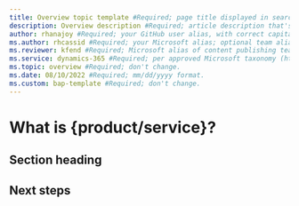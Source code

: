 ```yaml
---
title: Overview topic template #Required; page title displayed in search results. Don't enclose in quotation marks. 
description: Overview description #Required; article description that's displayed in search results. Don't enclose in quotation marks. Do end with a period.
author: rhanajoy #Required; your GitHub user alias, with correct capitalization. 
ms.author: rhcassid #Required; your Microsoft alias; optional team alias. 
ms.reviewer: kfend #Required; Microsoft alias of content publishing team member.
ms.service: dynamics-365 #Required; per approved Microsoft taxonomy (https://taxonomy.docs.microsoft.com/TaxonomyServiceAdminPage/#/taxonomy/detail/2022-04-07T09:00:02.5587920Z!a892accc-6925-4c06-8723-fb5e30ba7ca3/product).
ms.topic: overview #Required; don't change.
ms.date: 08/10/2022 #Required; mm/dd/yyyy format.
ms.custom: bap-template #Required; don't change.
---
```


<!--Remove all the comments in this template before you sign-off or merge to the main branch.-->

<!--This template provides the basic structure of a service/product overview article. See [Write an overview](write-an-overview.md) in the contributor guide. To provide feedback on this template contact [bace feedback team](mailto:templateswg@microsoft.com).-->

<!--H1. Required. Set expectations for what the content covers, so customers know the content meets their needs. H1 format is # What is {subject}?-->
# What is {product/service}?

<!--Introductory paragraph. Required. Lead with a light intro that describes what the article covers. Answer the fundamental questions, "why would I want to know this and what is the business value?". Keep it short.-->
<!--add your intro paragraph here-->

<!--H2s. Required. Give each H2 a heading that sets expectations for the content that follows. Follow the H2 headings with a sentence about how the section contributes to the whole.-->
## Section heading

<!--add your content here-->

<!--Next steps Required. Provide at least one next step and no more than three. Include some context so the customer can determine why they would click the link.-->
## Next steps

<!--Remove all the comments in this template before you sign-off or merge to the main branch.-->
